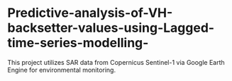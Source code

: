# Predictive-analysis-of-VH-backsetter-values-using-Lagged-time-series-modelling-
This project utilizes SAR data from Copernicus Sentinel-1 via Google Earth Engine for environmental monitoring.
